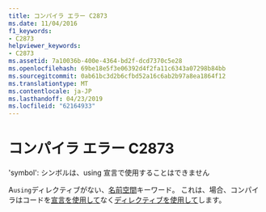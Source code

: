 ```yaml
---
title: コンパイラ エラー C2873
ms.date: 11/04/2016
f1_keywords:
- C2873
helpviewer_keywords:
- C2873
ms.assetid: 7a10036b-400e-4364-bd2f-dcd7370c5e28
ms.openlocfilehash: 69be18e5f3e06392d4f2fa11c6343a07298b84bb
ms.sourcegitcommit: 0ab61bc3d2b6cfbd52a16c6ab2b97a8ea1864f12
ms.translationtype: MT
ms.contentlocale: ja-JP
ms.lasthandoff: 04/23/2019
ms.locfileid: "62164933"
---
```

# <a name="compiler-error-c2873"></a>コンパイラ エラー C2873

'symbol': シンボルは、using 宣言で使用することはできません

A`using`ディレクティブがない、[名前空間](../../cpp/namespaces-cpp.md)キーワード。 これは、場合、コンパイラはコードを[宣言を使用して](../../cpp/using-declaration.md)なく[ディレクティブを使用して](../../cpp/namespaces-cpp.md#using_directives)します。